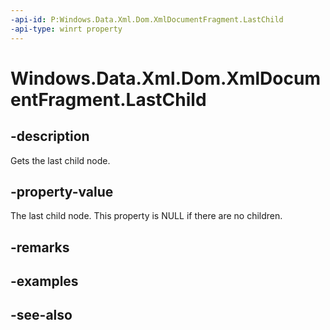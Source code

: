 ```yaml
---
-api-id: P:Windows.Data.Xml.Dom.XmlDocumentFragment.LastChild
-api-type: winrt property
---
```


<!-- Property syntax
public Windows.Data.Xml.Dom.IXmlNode LastChild { get; }
-->

# Windows.Data.Xml.Dom.XmlDocumentFragment.LastChild

## -description
Gets the last child node.

## -property-value
The last child node. This property is NULL if there are no children.

## -remarks

## -examples

## -see-also
